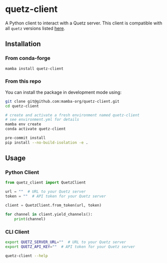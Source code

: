 # quetz-client

A Python client to interact with a Quetz server. This client is compatible with all `quetz` versions listed [here](./.quetz-server-versions).

## Installation

### From conda-forge

```bash
mamba install quetz-client
```

### From this repo

You can install the package in development mode using:

```bash
git clone git@github.com:mamba-org/quetz-client.git
cd quetz-client

# create and activate a fresh environment named quetz-client
# see environment.yml for details
mamba env create
conda activate quetz-client

pre-commit install
pip install --no-build-isolation -e .
```

## Usage

### Python Client

```py
from quetz_client import QuetzClient

url = ""  # URL to your Quetz server
token = ""  # API token for your Quetz server

client = QuetzClient.from_token(url, token)

for channel in client.yield_channels():
    print(channel)
```

### CLI Client

```sh
export QUETZ_SERVER_URL=""  # URL to your Quetz server
export QUETZ_API_KEY=""  # API token for your Quetz server

quetz-client --help
```
